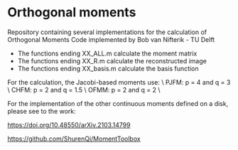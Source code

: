 # Orthogonal moments
Repository containing several implementations for the calculation of Orthogonal Moments
Code implemented by Bob van Nifterik - TU Delft 

- The functions ending XX_ALL.m calculate the moment matrix
- The functions ending XX_R.m calculate the reconstructed image
- The functions ending XX_basis.m calculate the basis function 


For the calculation, the Jacobi-based moments use: \\
PJFM: p = 4 and q = 3 \\
CHFM: p = 2 and q = 1.5 \\
OFMM: p = 2 and q = 2 \\

For the implementation of the other continuous moments defined on a disk, please see to the work:

https://doi.org/10.48550/arXiv.2103.14799

https://github.com/ShurenQi/MomentToolbox
